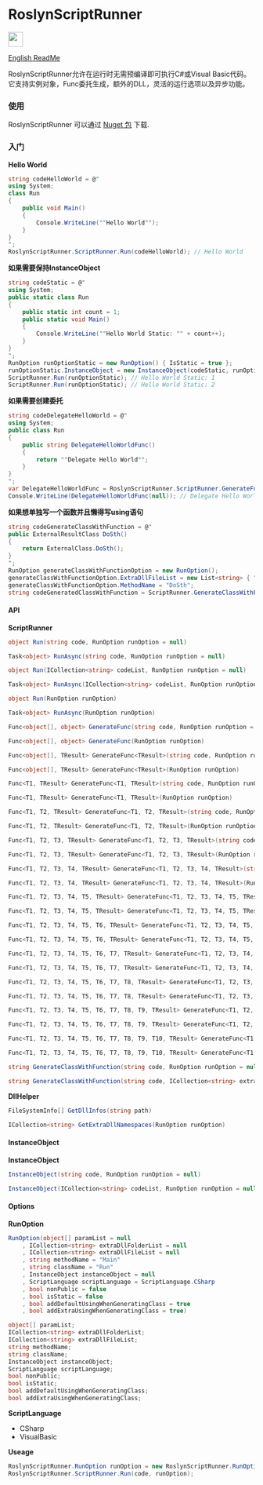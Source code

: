 # RoslynScriptRunner
<img src="https://www.nuget.org/Content/gallery/img/logo-header.svg?sanitize=true" height="30px">

[English ReadMe](README.md)
  
RoslynScriptRunner允许在运行时无需预编译即可执行C#或Visual Basic代码。它支持实例对象，Func委托生成，额外的DLL，灵活的运行选项以及异步功能。

### 使用
RoslynScriptRunner 可以通过 [Nuget 包](https://www.nuget.org/packages/ZjzMisaka.RoslynScriptRunner/) 下载.

### 入门
**Hello World**
``` csharp
string codeHelloWorld = @"
using System;
class Run
{
    public void Main()
    {
        Console.WriteLine(""Hello World"");
    }
}
";
RoslynScriptRunner.ScriptRunner.Run(codeHelloWorld); // Hello World
```
**如果需要保持InstanceObject**
``` csharp
string codeStatic = @"
using System;
public static class Run
{
    public static int count = 1;
    public static void Main()
    {
        Console.WriteLine(""Hello World Static: "" + count++);
    }
}
";
RunOption runOptionStatic = new RunOption() { IsStatic = true };
runOptionStatic.InstanceObject = new InstanceObject(codeStatic, runOptionStatic);
ScriptRunner.Run(runOptionStatic); // Hello World Static: 1
ScriptRunner.Run(runOptionStatic); // Hello World Static: 2
```
**如果需要创建委托**
``` csharp
string codeDelegateHelloWorld = @"
using System;
public class Run
{
    public string DelegateHelloWorldFunc()
    {
        return ""Delegate Hello World"";
    }
}
";
var DelegateHelloWorldFunc = RoslynScriptRunner.ScriptRunner.GenerateFunc<string>(codeDelegateHelloWorld, new RunOption() { MethodName = "DelegateHelloWorldFunc" });
Console.WriteLine(DelegateHelloWorldFunc(null)); // Delegate Hello World
```
**如果想单独写一个函数并且懒得写using语句**
``` csharp
string codeGenerateClassWithFunction = @"
public ExternalResultClass DoSth()
{
    return ExternalClass.DoSth();
}
";
RunOption generateClassWithFunctionOption = new RunOption();
generateClassWithFunctionOption.ExtraDllFileList = new List<string> { "ExternalDll.dll" };
generateClassWithFunctionOption.MethodName = "DoSth";
string codeGeneratedClassWithFunction = ScriptRunner.GenerateClassWithFunction(codeGenerateClassWithFunction, generateClassWithFunctionOption);
```

#### API
**ScriptRunner**
``` csharp
object Run(string code, RunOption runOption = null)
```
``` csharp
Task<object> RunAsync(string code, RunOption runOption = null)
```
``` csharp
object Run(ICollection<string> codeList, RunOption runOption = null)
```
``` csharp
Task<object> RunAsync(ICollection<string> codeList, RunOption runOption = null)
```
``` csharp
object Run(RunOption runOption)
```
``` csharp
Task<object> RunAsync(RunOption runOption)
```
``` csharp
Func<object[], object> GenerateFunc(string code, RunOption runOption = null)
```
``` csharp
Func<object[], object> GenerateFunc(RunOption runOption)
```
``` csharp
Func<object[], TResult> GenerateFunc<TResult>(string code, RunOption runOption = null)
```
``` csharp
Func<object[], TResult> GenerateFunc<TResult>(RunOption runOption)
```
``` csharp
Func<T1, TResult> GenerateFunc<T1, TResult>(string code, RunOption runOption = null)
```
``` csharp
Func<T1, TResult> GenerateFunc<T1, TResult>(RunOption runOption)
```
``` csharp
Func<T1, T2, TResult> GenerateFunc<T1, T2, TResult>(string code, RunOption runOption = null)
```
``` csharp
Func<T1, T2, TResult> GenerateFunc<T1, T2, TResult>(RunOption runOption)
```
``` csharp
Func<T1, T2, T3, TResult> GenerateFunc<T1, T2, T3, TResult>(string code, RunOption runOption = null)
```
``` csharp
Func<T1, T2, T3, TResult> GenerateFunc<T1, T2, T3, TResult>(RunOption runOption)
```
``` csharp
Func<T1, T2, T3, T4, TResult> GenerateFunc<T1, T2, T3, T4, TResult>(string code, RunOption runOption = null)
```
``` csharp
Func<T1, T2, T3, T4, TResult> GenerateFunc<T1, T2, T3, T4, TResult>(RunOption runOption)
```
``` csharp
Func<T1, T2, T3, T4, T5, TResult> GenerateFunc<T1, T2, T3, T4, T5, TResult>(string code, RunOption runOption = null)
```
``` csharp
Func<T1, T2, T3, T4, T5, TResult> GenerateFunc<T1, T2, T3, T4, T5, TResult>(RunOption runOption)
```
``` csharp
Func<T1, T2, T3, T4, T5, T6, TResult> GenerateFunc<T1, T2, T3, T4, T5, T6, TResult>(string code, RunOption runOption = null)
```
``` csharp
Func<T1, T2, T3, T4, T5, T6, TResult> GenerateFunc<T1, T2, T3, T4, T5, T6, TResult>(RunOption runOption)
```
``` csharp
Func<T1, T2, T3, T4, T5, T6, T7, TResult> GenerateFunc<T1, T2, T3, T4, T5, T6, T7, TResult>(string code, RunOption runOption = null)
```
``` csharp
Func<T1, T2, T3, T4, T5, T6, T7, TResult> GenerateFunc<T1, T2, T3, T4, T5, T6, T7, TResult>(RunOption runOption)
```
``` csharp
Func<T1, T2, T3, T4, T5, T6, T7, T8, TResult> GenerateFunc<T1, T2, T3, T4, T5, T6, T7, T8, TResult>(string code, RunOption runOption = null)
```
``` csharp
Func<T1, T2, T3, T4, T5, T6, T7, T8, TResult> GenerateFunc<T1, T2, T3, T4, T5, T6, T7, T8, TResult>(RunOption runOption)
```
``` csharp
Func<T1, T2, T3, T4, T5, T6, T7, T8, T9, TResult> GenerateFunc<T1, T2, T3, T4, T5, T6, T7, T8, T9, TResult>(string code, RunOption runOption = null)
```
``` csharp
Func<T1, T2, T3, T4, T5, T6, T7, T8, T9, TResult> GenerateFunc<T1, T2, T3, T4, T5, T6, T7, T8, T9, TResult>(RunOption runOption)
```
``` csharp
Func<T1, T2, T3, T4, T5, T6, T7, T8, T9, T10, TResult> GenerateFunc<T1, T2, T3, T4, T5, T6, T7, T8, T9, T10, TResult>(string code, RunOption runOption = null)
```
``` csharp
Func<T1, T2, T3, T4, T5, T6, T7, T8, T9, T10, TResult> GenerateFunc<T1, T2, T3, T4, T5, T6, T7, T8, T9, T10, TResult>(RunOption runOption)
```
``` csharp
string GenerateClassWithFunction(string code, RunOption runOption = null)
```
``` csharp
string GenerateClassWithFunction(string code, ICollection<string> extraDllNamespaces, RunOption runOption = null)
```
**DllHelper**
``` csharp
FileSystemInfo[] GetDllInfos(string path)
```
``` csharp
ICollection<string> GetExtraDllNamespaces(RunOption runOption)
```

#### InstanceObject
**InstanceObject**
``` csharp
InstanceObject(string code, RunOption runOption = null)
```
``` csharp
InstanceObject(ICollection<string> codeList, RunOption runOption = null)
```

#### Options
**RunOption**
``` csharp
RunOption(object[] paramList = null
    , ICollection<string> extraDllFolderList = null
    , ICollection<string> extraDllFileList = null
    , string methodName = "Main"
    , string className = "Run"
    , InstanceObject instanceObject = null
    , ScriptLanguage scriptLanguage = ScriptLanguage.CSharp
    , bool nonPublic = false
    , bool isStatic = false
    , bool addDefaultUsingWhenGeneratingClass = true
    , bool addExtraUsingWhenGeneratingClass = true)
```
``` csharp
object[] paramList;
ICollection<string> extraDllFolderList;
ICollection<string> extraDllFileList;
string methodName;
string className;
InstanceObject instanceObject;
ScriptLanguage scriptLanguage;
bool nonPublic;
bool isStatic;
bool addDefaultUsingWhenGeneratingClass;
bool addExtraUsingWhenGeneratingClass;
```
**ScriptLanguage**
- CSharp
- VisualBasic

**Useage**
``` csharp
RoslynScriptRunner.RunOption runOption = new RoslynScriptRunner.RunOption(...);
RoslynScriptRunner.ScriptRunner.Run(code, runOption);
```
